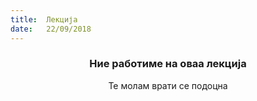 ```yaml
---
title:  Лекција
date:   22/09/2018
---
```


### <center>Ние работиме на оваа лекција</center>
<center>Те молам врати се подоцна</center>